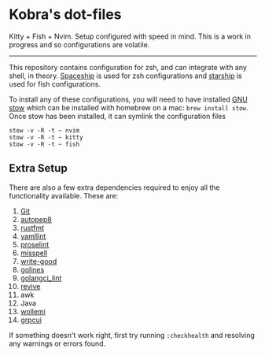 # Kobra's dot-files
Kitty + Fish + Nvim. Setup configured with speed in mind.
This is a work in progress and so configurations are
volatile.

---

This repository contains configuration for zsh, and can integrate with
any shell, in theory. [Spaceship](https://github.com/spaceship-prompt/spaceship-prompt)
is used for zsh configurations and [starship](https://starship.rs/) is used for fish configurations.

To install any of these configurations, you will need to have installed [GNU stow](https://www.gnu.org/software/stow/)
which can be installed with homebrew on a mac: `brew install stow`. Once stow has been installed,
it can symlink the configuration files
```
stow -v -R -t ~ nvim
stow -v -R -t ~ kitty
stow -v -R -t ~ fish
```

## Extra Setup
There are also a few extra dependencies required to enjoy all the functionality available.
These are:
1. [Git](https://git-scm.com/book/en/v2/Getting-Started-Installing-Git)
2. [autopep8](https://pypi.org/project/autopep8/)
3. [rustfmt](https://github.com/rust-lang/rustfmt)
4. [yamllint](https://yamllint.readthedocs.io/en/stable/)
5. [proselint](https://github.com/amperser/proselint)
6. [misspell](https://github.com/client9/misspell)
7. [write-good](https://github.com/btford/write-good)
8. [golines](https://pkg.go.dev/github.com/wrype/golines)
9. [golangci_lint](https://golangci-lint.run/usage/install/)
10. [revive](https://github.com/mgechev/revive)
11. awk
12. Java
13. [wollemi](https://github.com/tcncloud/wollemi)
14. [grpcui](https://github.com/fullstorydev/grpcui)

If something doesn't work right, first try running `:checkhealth` and resolving any
warnings or errors found.
